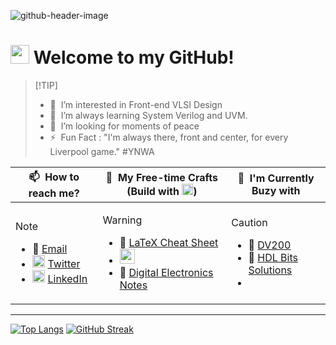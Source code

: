 ![github-header-image](https://github.com/Nidhinchandran47/Nidhinchandran47/assets/96820094/b6c30805-670f-41af-bdc1-973a09d4b08c)


<h1><img src="https://emojis.slackmojis.com/emojis/images/1531849430/4246/blob-sunglasses.gif?1531849430" width="30"/> Welcome to my GitHub!</h1>

>  [!TIP]
> - 👀 &nbsp;I’m interested in Front-end VLSI Design 
> - 🌱 &nbsp;I’m always learning System Verilog and UVM.
> - 💞️ &nbsp;I’m looking for moments of peace
> - ⚡ &nbsp;Fun Fact : "I'm always there, front and center, for every Liverpool game." #YNWA


<table>
<thead>
<tr>
<th>📫 &nbsp;How to reach me?</th>
<th>🔗 &nbsp;My Free-time Crafts (Build with <img src="https://upload.wikimedia.org/wikipedia/commons/e/e9/Notion-logo.svg" width="18" />)</th>
<th>🎯 &nbsp;I'm Currently Buzy with</th>
</tr>
</thead>
<tbody>
<tr>
<td>

  > [!NOTE]
  > - 📧 [Email](mailto:nidhinchandran470@gmail.com)
  > - <img src="https://raw.githubusercontent.com/rahuldkjain/github-profile-readme-generator/master/src/images/icons/Social/twitter.svg" alt="twitter" width="20"/> [Twitter](https://twitter.com/nidhin_47)
  > - <img src="https://raw.githubusercontent.com/rahuldkjain/github-profile-readme-generator/master/src/images/icons/Social/linked-in-alt.svg" alt="linkedin" width="20"/> [LinkedIn](https://www.linkedin.com/in/nidhinchandran47)

</td>
<td>

  > [!WARNING]
  > - 📝 <a href="https://nidhin47.notion.site/LaTex-Cheat-Sheet-52ecdedffca8447dae988bf5d9b090ad?pvs=4"> LaTeX Cheat Sheet</a>
  > - <img src="https://1000logos.net/wp-content/uploads/2020/08/Microsoft-Excel-Logo.png" width="24"/>
  > - 🔦 <a href="https://nidhin47.notion.site/Digital-Electronics-1-98cfec1dc0c04c41b678e02fbd094370?pvs=4"> Digital Electronics Notes</a>

</td>
<td>

> [!CAUTION]
> - 🤖 [DV200](https://github.com/Nidhinchandran47/DV200)
> - 👾 [HDL Bits Solutions](https://github.com/Nidhinchandran47/HDLbits-Solutions)
> - 

  
</td>
</tr>
</tbody>
</table>
  

---


 [![Top Langs](https://github-readme-stats.vercel.app/api/top-langs/?username=Nidhinchandran47&layout=compact&card_width=470&card_height=180&langs_count=10&theme=vue-dark&hide_border=true&border_radius=11.4&bg_color=00000000&text_color=41b883)](https://github.com/Nidhinchandran47) 
[![GitHub Streak](https://streak-stats.demolab.com?user=Nidhinchandran47&theme=vue-dark&hide_border=true&border_radius=11.4&card_width=470&card_height=180&ring=FF6723&fire=FFB02E&dates=41B581C1&currStreakNum=EB5454&background=00000000)](https://github.com/Nidhinchandran47)

 <!---[![GitHub Streak](https://streak-stats.demolab.com/?user=Nidhinchandran47&theme=vue)](https://git.io/streak-stats)

--->
<!---
Nidhinchandran47/Nidhinchandran47 is a ✨ special ✨ repository because its `README.md` (this file) appears  on your GitHub profile.
You can click the Preview link to take a look at your changes.
--->
